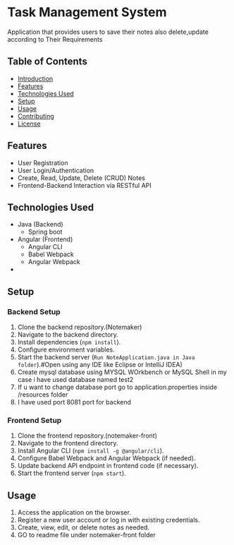 # Task Management System

Application that provides users to save their notes also delete,update according to Their Requirements

## Table of Contents

- [Introduction](#introduction)
- [Features](#features)
- [Technologies Used](#technologies-used)
- [Setup](#setup)
- [Usage](#usage)
- [Contributing](#contributing)
- [License](#license)


## Features

- User Registration
- User Login/Authentication
- Create, Read, Update, Delete (CRUD) Notes
- Frontend-Backend Interaction via RESTful API

## Technologies Used

- Java (Backend)
  - Spring boot
- Angular (Frontend)
  - Angular CLI
  - Babel Webpack
  - Angular Webpack
- 

## Setup

### Backend Setup

1. Clone the backend repository.(Notemaker)
2. Navigate to the backend directory.
3. Install dependencies (`npm install`).
4. Configure environment variables.
5. Start the backend server (`Run NoteApplication.java in Java folder`).#Open using any IDE like Eclipse or IntelliJ IDEA)
6. Create mysql database using MYSQL WOrkbench or MySQL Shell in my case i have used database named test2
7. If u want to change database port go to application.properties inside /resources folder
8. I have used port 8081 port for backend

### Frontend Setup

1. Clone the frontend repository.(notemaker-front)
2. Navigate to the frontend directory.
3. Install Angular CLI (`npm install -g @angular/cli`).
4. Configure Babel Webpack and Angular Webpack (if needed).
5. Update backend API endpoint in frontend code (if necessary).
6. Start the frontend server (`npm start`).

## Usage

1. Access the application on the browser.
2. Register a new user account or log in with existing credentials.
3. Create, view, edit, or delete notes as needed.
4. GO to readme file under notemaker-front folder



